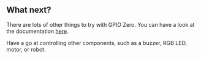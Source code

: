 ## What next?

There are lots of other things to try with GPIO Zero. You can have a look at the documentation [here](https://gpiozero.readthedocs.org/).

Have a go at controlling other components, such as a buzzer, RGB LED, motor, or robot.


